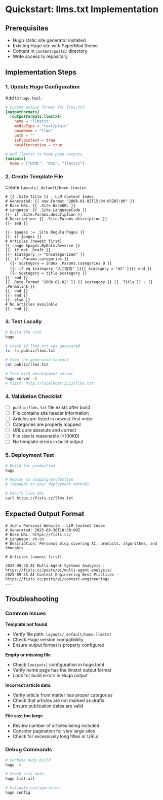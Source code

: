 # Quickstart: llms.txt Implementation

## Prerequisites
- Hugo static site generator installed
- Existing Hugo site with PaperMod theme
- Content in `content/posts/` directory
- Write access to repository

## Implementation Steps

### 1. Update Hugo Configuration
Add to `hugo.toml`:
```toml
# Custom output format for llms.txt
[outputFormats]
  [outputFormats.llmstxt]
    name = "llmstxt"
    mediaType = "text/plain"
    baseName = "llms"
    path = ""
    isPlainText = true
    notAlternative = true

# Add llmstxt to home page outputs
[outputs]
  home = ["HTML", "RSS", "llmstxt"]
```

### 2. Create Template File
Create `layouts/_default/home.llmstxt`:
```go-template
# {{ .Site.Title }} - LLM Content Index
# Generated: {{ now.Format "2006-01-02T15:04:05Z07:00" }}
# Base URL: {{ .Site.BaseURL }}
# Language: {{ .Site.LanguageCode }}
{{- if .Site.Params.description }}
# Description: {{ .Site.Params.description }}
{{- end }}

{{- $pages := .Site.RegularPages }}
{{- if $pages }}
# Articles (newest first)
{{ range $pages.ByDate.Reverse }}
{{- if not .Draft }}
{{- $category := "Uncategorized" }}
{{- if .Params.categories }}
  {{- $category = index .Params.categories 0 }}
  {{- if eq $category "人工智能" }}{{ $category = "AI" }}{{ end }}
  {{- $category = title $category }}
{{- end }}
{{ .Date.Format "2006-01-02" }} {{ $category }} {{ .Title }} - {{ .Permalink }}
{{- end }}
{{- end }}
{{- else }}
# No articles available
{{- end }}
```

### 3. Test Locally
```bash
# Build the site
hugo

# Check if llms.txt was generated
ls -la public/llms.txt

# View the generated content
cat public/llms.txt

# Test with development server
hugo server -D
# Visit: http://localhost:1313/llms.txt
```

### 4. Validation Checklist
- [ ] `public/llms.txt` file exists after build
- [ ] File contains site header information
- [ ] Articles are listed in newest-first order
- [ ] Categories are properly mapped
- [ ] URLs are absolute and correct
- [ ] File size is reasonable (<100KB)
- [ ] No template errors in build output

### 5. Deployment Test
```bash
# Build for production
hugo

# Deploy to staging/production
# (depends on your deployment method)

# Verify live URL
curl https://fists.cc/llms.txt
```

## Expected Output Format
```
# Joe's Personal Website - LLM Content Index
# Generated: 2025-09-30T10:30:00Z
# Base URL: https://fists.cc/
# Language: zh-cn
# Description: Personal blog covering AI, products, algorithms, and thoughts

# Articles (newest first)

2025-09-28 AI Multi-Agent Systems Analysis - https://fists.cc/posts/ai/multi-agent-analysis/
2025-09-25 AI Context Engineering Best Practices - https://fists.cc/posts/ai/context-engineering/
...
```

## Troubleshooting

### Common Issues

**Template not found**
- Verify file path: `layouts/_default/home.llmstxt`
- Check Hugo version compatibility
- Ensure output format is properly configured

**Empty or missing file**
- Check `[outputs]` configuration in hugo.toml
- Verify home page has the llmstxt output format
- Look for build errors in Hugo output

**Incorrect article data**
- Verify article front matter has proper categories
- Check that articles are not marked as drafts
- Ensure publication dates are valid

**File size too large**
- Review number of articles being included
- Consider pagination for very large sites
- Check for excessively long titles or URLs

### Debug Commands
```bash
# Verbose Hugo build
hugo -v

# Check site data
hugo list all

# Validate configuration
hugo config
```